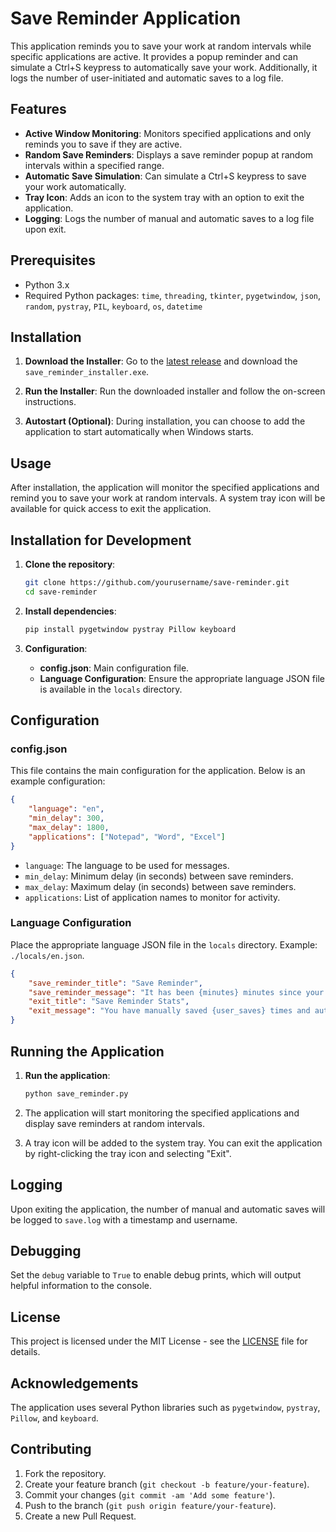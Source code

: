 # Save Reminder Application

This application reminds you to save your work at random intervals while specific applications are active. It provides a popup reminder and can simulate a Ctrl+S keypress to automatically save your work. Additionally, it logs the number of user-initiated and automatic saves to a log file.

## Features

- **Active Window Monitoring**: Monitors specified applications and only reminds you to save if they are active.
- **Random Save Reminders**: Displays a save reminder popup at random intervals within a specified range.
- **Automatic Save Simulation**: Can simulate a Ctrl+S keypress to save your work automatically.
- **Tray Icon**: Adds an icon to the system tray with an option to exit the application.
- **Logging**: Logs the number of manual and automatic saves to a log file upon exit.

## Prerequisites

- Python 3.x
- Required Python packages: `time`, `threading`, `tkinter`, `pygetwindow`, `json`, `random`, `pystray`, `PIL`, `keyboard`, `os`, `datetime`

## Installation

1. **Download the Installer**:
   Go to the [latest release](https://github.com/yourusername/save-reminder/releases/latest) and download the `save_reminder_installer.exe`.

2. **Run the Installer**:
   Run the downloaded installer and follow the on-screen instructions.

3. **Autostart (Optional)**:
   During installation, you can choose to add the application to start automatically when Windows starts.

## Usage

After installation, the application will monitor the specified applications and remind you to save your work at random intervals. A system tray icon will be available for quick access to exit the application.

## Installation for Development

1. **Clone the repository**:
    ```bash
    git clone https://github.com/yourusername/save-reminder.git
    cd save-reminder
    ```

2. **Install dependencies**:
    ```bash
    pip install pygetwindow pystray Pillow keyboard
    ```

3. **Configuration**:
    - **config.json**: Main configuration file.
    - **Language Configuration**: Ensure the appropriate language JSON file is available in the `locals` directory.

## Configuration

### config.json

This file contains the main configuration for the application. Below is an example configuration:

```json
{
    "language": "en",
    "min_delay": 300,
    "max_delay": 1800,
    "applications": ["Notepad", "Word", "Excel"]
}
```

- `language`: The language to be used for messages.
- `min_delay`: Minimum delay (in seconds) between save reminders.
- `max_delay`: Maximum delay (in seconds) between save reminders.
- `applications`: List of application names to monitor for activity.

### Language Configuration

Place the appropriate language JSON file in the `locals` directory. Example: `./locals/en.json`.

```json
{
    "save_reminder_title": "Save Reminder",
    "save_reminder_message": "It has been {minutes} minutes since your last save. Do you want to save now?",
    "exit_title": "Save Reminder Stats",
    "exit_message": "You have manually saved {user_saves} times and automatically saved {auto_saves} times."
}
```

## Running the Application

1. **Run the application**:
    ```bash
    python save_reminder.py
    ```

2. The application will start monitoring the specified applications and display save reminders at random intervals.

3. A tray icon will be added to the system tray. You can exit the application by right-clicking the tray icon and selecting "Exit".

## Logging

Upon exiting the application, the number of manual and automatic saves will be logged to `save.log` with a timestamp and username.

## Debugging

Set the `debug` variable to `True` to enable debug prints, which will output helpful information to the console.

## License

This project is licensed under the MIT License - see the [LICENSE](LICENSE) file for details.

## Acknowledgements

The application uses several Python libraries such as `pygetwindow`, `pystray`, `Pillow`, and `keyboard`.

## Contributing

1. Fork the repository.
2. Create your feature branch (`git checkout -b feature/your-feature`).
3. Commit your changes (`git commit -am 'Add some feature'`).
4. Push to the branch (`git push origin feature/your-feature`).
5. Create a new Pull Request.